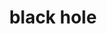 ---
title: "black hole"
hashtag: "black-hole"
layout: hashtag
plural: "black holes"
rise-strong:
  - that might be difficult
tags:
  - astronomy
---